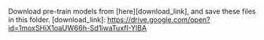 Download pre-train models from [here][download_link], and save these files in this folder.
[download_link]: https://drive.google.com/open?id=1moxSHiX1oaUW66h-Sd1iwaTuxfI-YlBA
